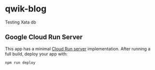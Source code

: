 # qwik-blog

Testing Xata db

## Google Cloud Run Server

This app has a minimal [Cloud Run server](https://cloud.google.com/run) implementation.
After running a full build, deploy your app with:

```js
npm run deploy
```
